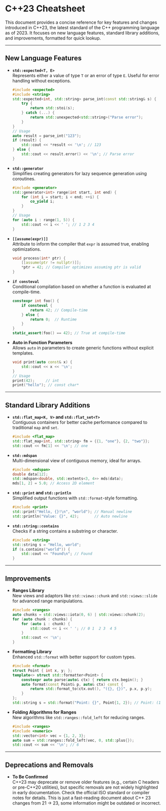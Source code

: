 # C++23 Cheatsheet

This document provides a concise reference for key features and changes introduced in C++23, the latest standard of the C++ programming language as of 2023. It focuses on new language features, standard library additions, and improvements, formatted for quick lookup.

---

## New Language Features

- **`std::expected<T, E>`**  
  Represents either a value of type `T` or an error of type `E`. Useful for error handling without exceptions.  

  ```cpp
  #include <expected>
  #include <string>
  std::expected<int, std::string> parse_int(const std::string& s) {
      try {
          return std::stoi(s);
      } catch (...) {
          return std::unexpected<std::string>("Parse error");
      }
  }
  // Usage
  auto result = parse_int("123");
  if (result) {
      std::cout << *result << '\n'; // 123
  } else {
      std::cout << result.error() << '\n'; // Parse error
  }
  ```

- **`std::generator`**  
  Simplifies creating generators for lazy sequence generation using coroutines.  

  ```cpp
  #include <generator>
  std::generator<int> range(int start, int end) {
      for (int i = start; i < end; ++i) {
          co_yield i;
      }
  }
  // Usage
  for (auto i : range(1, 5)) {
      std::cout << i << ' '; // 1 2 3 4
  }
  ```

- **`[[assume(expr)]]`**  
  Attribute to inform the compiler that `expr` is assumed true, enabling optimizations.  

  ```cpp
  void process(int* ptr) {
      [[assume(ptr != nullptr)]];
      *ptr = 42; // Compiler optimizes assuming ptr is valid
  }
  ```

- **`if consteval`**  
  Conditional compilation based on whether a function is evaluated at compile-time.  

  ```cpp
  constexpr int foo() {
      if consteval {
          return 42; // Compile-time
      } else {
          return 0;  // Runtime
      }
  }
  static_assert(foo() == 42); // True at compile-time
  ```

- **Auto in Function Parameters**  
  Allows `auto` in parameters to create generic functions without explicit templates.  

  ```cpp
  void print(auto const& x) {
      std::cout << x << '\n';
  }
  // Usage
  print(42);     // int
  print("hello"); // const char*
  ```

---

## Standard Library Additions

- **`std::flat_map<K, V>` and `std::flat_set<T>`**  
  Contiguous containers for better cache performance compared to traditional `map` and `set`.  

  ```cpp
  #include <flat_map>
  std::flat_map<int, std::string> fm = {{1, "one"}, {2, "two"}};
  std::cout << fm[1] << '\n'; // one
  ```

- **`std::mdspan`**  
  Multi-dimensional view of contiguous memory, ideal for arrays.  

  ```cpp
  #include <mdspan>
  double data[12];
  std::mdspan<double, std::extents<3, 4>> mds(data);
  mds[1, 2] = 5.0; // Access 2D element
  ```

- **`std::print` and `std::println`**  
  Simplified output functions with `std::format`-style formatting.  

  ```cpp
  #include <print>
  std::print("Hello, {}!\n", "world"); // Manual newline
  std::println("Value: {}", 42);       // Auto newline
  ```

- **`std::string::contains`**  
  Checks if a string contains a substring or character.  

  ```cpp
  #include <string>
  std::string s = "Hello, world";
  if (s.contains("world")) {
      std::cout << "Found\n"; // Found
  }
  ```

---

## Improvements

- **Ranges Library**  
  New views and adaptors like `std::views::chunk` and `std::views::slide` for advanced range manipulations.  

  ```cpp
  #include <ranges>
  auto chunks = std::views::iota(0, 6) | std::views::chunk(2);
  for (auto chunk : chunks) {
      for (auto i : chunk) {
          std::cout << i << ' '; // 0 1  2 3  4 5
      }
      std::cout << '\n';
  }
  ```

- **Formatting Library**  
  Enhanced `std::format` with better support for custom types.  

  ```cpp
  #include <format>
  struct Point { int x, y; };
  template<> struct std::formatter<Point> {
      constexpr auto parse(auto& ctx) { return ctx.begin(); }
      auto format(const Point& p, auto& ctx) const {
          return std::format_to(ctx.out(), "({}, {})", p.x, p.y);
      }
  };
  std::string s = std::format("Point: {}", Point{1, 2}); // Point: (1, 2)
  ```

- **Folding Algorithms for Ranges**  
  New algorithms like `std::ranges::fold_left` for reducing ranges.  

  ```cpp
  #include <ranges>
  #include <numeric>
  std::vector<int> vec = {1, 2, 3};
  auto sum = std::ranges::fold_left(vec, 0, std::plus{});
  std::cout << sum << '\n'; // 6
  ```

---

## Deprecations and Removals

- **To Be Confirmed**  
  C++23 may deprecate or remove older features (e.g., certain C headers or pre-C++20 utilities), but specific removals are not widely highlighted in early documentation. Check the official ISO standard or compiler notes for details.
  This is just a fast-reading document about C++ 23 changes from 21 -> 23, some information might be outdated or incorrect.
